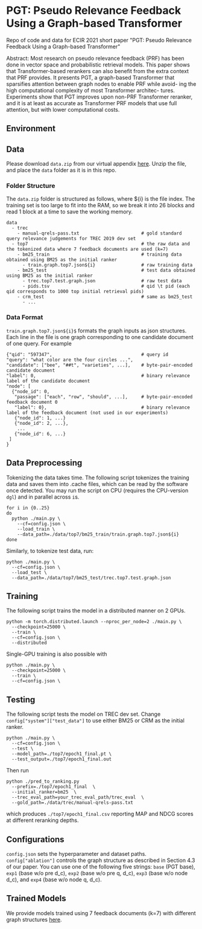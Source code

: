 # PGT: Pseudo Relevance Feedback Using a Graph-based Transformer

Repo of code and data for ECIR 2021 short paper "PGT: Pseudo Relevance Feedback Using a Graph-based Transformer"

Abstract: Most research on pseudo relevance feedback (PRF) has been done in vector space and probabilistic retrieval models. This paper shows that Transformer-based rerankers can also benefit from the extra context that PRF provides. It presents PGT, a graph-based Transformer that sparsifies attention between graph nodes to enable PRF while avoid- ing the high computational complexity of most Transformer architec- tures. Experiments show that PGT improves upon non-PRF Transformer reranker, and it is at least as accurate as Transformer PRF models that use full attention, but with lower computational costs.

## Environment


## Data 
Please download `data.zip` from our virtual appendix [here](http://boston.lti.cs.cmu.edu/appendices/ECIR20-HongChien-Yu/downloads). Unzip the file, and place the `data` folder as it is in this repo. 

### Folder Structure 
The `data.zip` folder is structured as follows, where ${i} is the file index. The training set is too large to fit into the RAM, so we break it into 26 blocks and read 1 block at a time to save the working memory. 
```
data 
  - trec 
    - manual-qrels-pass.txt                       # gold standard query relevance judgements for TREC 2019 dev set 
  - top7                                          # the raw data and the tokenized data where 7 feedback documents are used (k=7)
    - bm25_train                                  # training data obtained using BM25 as the initial ranker 
      - train.graph.top7.json${i}                 # raw training data 
    - bm25_test                                   # test data obtained using BM25 as the initial ranker 
      - trec.top7.test.graph.json                 # raw test data 
      - pids.tsv                                  # qid \t pid (each qid corresponds to 1000 top initial retrieval pids) 
    - crm_test                                    # same as bm25_test
      - ... 
```

### Data Format 
`train.graph.top7.json${i}$` formats the graph inputs as json structures. Each line in the file is one graph corresponding to one candidate document of one query. For example 
```
{"qid": "597347",                                 # query id 
"query": "what color are the four circles ...",     
"candidate": ["bee", "##t", "varieties", ...],    # byte-pair-encoded candidate document  
"label": 0,                                       # binary relevance label of the candidate document 
"node": [
  {"node_id": 0,                                          
   "passage": ["each", "row", "should", ...],     # byte-pair-encoded feedback document 0 
   "label": 0},                                   # binary relevance label of the feedback document (not used in our experiments)
   {"node_id": 1, ...}
   {"node_id": 2, ...}, 
    ...
   {"node_id": 6, ...}
 ]
}
```

## Data Preprocessing 
Tokenizing the data takes time. The following script tokenizes the training data and saves them into .cache files, which can be read by the software once detected. You may run the script on CPU (requires the CPU-version `dgl`) and in parallel across `i`s. 
```
for i in {0..25}
do
  python ./main.py \
    --cf=config.json \
    --load_train \
    --data_path=./data/top7/bm25_train/train.graph.top7.json${i} 
done 
```
Similarly, to tokenize test data, run: 

```
python ./main.py \
  --cf=config.json \
  --load_test \
  --data_path=./data/top7/bm25_test/trec.top7.test.graph.json
```
  
## Training 
The following script trains the model in a distributed manner on 2 GPUs. 
```
python -m torch.distributed.launch --nproc_per_node=2 ./main.py \
  --checkpoint=25000 \
  --train \
  --cf=config.json \
  --distributed 
```
Single-GPU training is also possible with 
```
python ./main.py \
  --checkpoint=25000 \
  --train \
  --cf=config.json \
```

## Testing 
The following script tests the model on TREC dev set. Change `config["system"]["test_data"]` to use either BM25 or CRM as the initial ranker. 
```
python ./main.py \
  --cf=config.json \
  --test \
  --model_path=./top7/epoch1_final.pt \
  --test_output=./top7/epoch1_final.out
```
Then run 
```
python ./pred_to_ranking.py 
  --prefix=./top7/epoch1_final  \
  --initial_ranker=bm25  \           
  --trec_eval_path=your_trec_eval_path/trec_eval  \
  --gold_path=./data/trec/manual-qrels-pass.txt 
```
which produces `./top7/epoch1_final.csv` reporting MAP and NDCG scores at different reranking depths.

## Configurations 
`config.json` sets the hyperparameter and dataset paths. 
`config["ablation"]` controls the graph structure as described in Section 4.3 of our paper. You can use one of the following five strings: `base` (PGT base), `exp1` (base w/o pre d_c), `exp2` (base w/o pre q, d_c), `exp3` (base w/o node d_c), and `exp4` (base w/o node q, d_c). 

## Trained Models 
We provide models trained using 7 feedback documents (k=7) with different graph structures [here](http://boston.lti.cs.cmu.edu/appendices/ECIR20-HongChien-Yu/downloads/models). 
